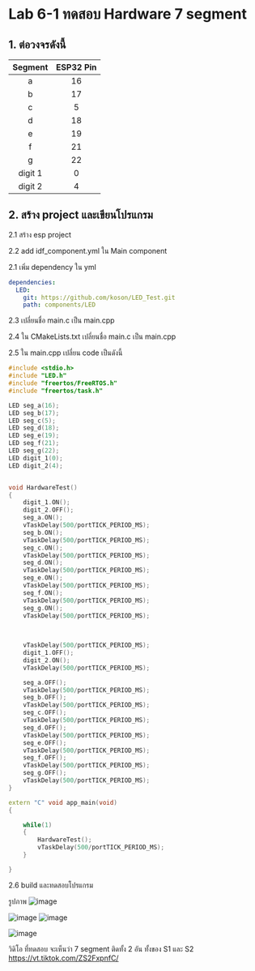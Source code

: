 # Lab 6-1 ทดสอบ  Hardware 7 segment

## 1. ต่อวงจรดังนี้

| Segment | ESP32 Pin |
|:-------:|:---------:|
|     a   | 16        |
|     b   | 17        |
|     c   | 5         |
|     d   | 18        |
|     e   | 19        |
|     f   | 21        |
|     g   | 22        |
| digit 1 | 0         |
| digit 2 | 4         |




## 2. สร้าง project และเขียนโปรแกรม 

2.1  สร้าง esp project

2.2 add idf_component.yml ใน Main component
  
   2.1 เพิ่ม dependency ใน yml

```yml
dependencies:
  LED:
    git: https://github.com/koson/LED_Test.git 
    path: components/LED
```

2.3 เปลี่ยนชื่อ main.c เป็น main.cpp

2.4 ใน CMakeLists.txt เปลี่ยนชื่อ main.c เป็น main.cpp

2.5 ใน main.cpp เปลี่ยน code เป็นดังนี้

```cpp
#include <stdio.h>
#include "LED.h"
#include "freertos/FreeRTOS.h"
#include "freertos/task.h"

LED seg_a(16);
LED seg_b(17);
LED seg_c(5);
LED seg_d(18);
LED seg_e(19);
LED seg_f(21);
LED seg_g(22);
LED digit_1(0);
LED digit_2(4);


void HardwareTest()
{
    digit_1.ON();
    digit_2.OFF();    
    seg_a.ON();
    vTaskDelay(500/portTICK_PERIOD_MS);
    seg_b.ON();
    vTaskDelay(500/portTICK_PERIOD_MS);
    seg_c.ON();
    vTaskDelay(500/portTICK_PERIOD_MS);
    seg_d.ON();
    vTaskDelay(500/portTICK_PERIOD_MS);
    seg_e.ON();
    vTaskDelay(500/portTICK_PERIOD_MS);
    seg_f.ON();
    vTaskDelay(500/portTICK_PERIOD_MS);
    seg_g.ON();
    vTaskDelay(500/portTICK_PERIOD_MS);
 
 

    vTaskDelay(500/portTICK_PERIOD_MS);
    digit_1.OFF(); 
    digit_2.ON(); 
    vTaskDelay(500/portTICK_PERIOD_MS);

    seg_a.OFF();
    vTaskDelay(500/portTICK_PERIOD_MS);
    seg_b.OFF();
    vTaskDelay(500/portTICK_PERIOD_MS);
    seg_c.OFF();
    vTaskDelay(500/portTICK_PERIOD_MS);
    seg_d.OFF();
    vTaskDelay(500/portTICK_PERIOD_MS);
    seg_e.OFF();
    vTaskDelay(500/portTICK_PERIOD_MS);
    seg_f.OFF();
    vTaskDelay(500/portTICK_PERIOD_MS);
    seg_g.OFF();
    vTaskDelay(500/portTICK_PERIOD_MS);
}

extern "C" void app_main(void)
{

    while(1)
    {
        HardwareTest();
        vTaskDelay(500/portTICK_PERIOD_MS);
    } 

}
```

2.6 build และทดสอบโปรแกรม

รูปภาพ
![image](https://github.com/user-attachments/assets/c8bf32b6-ecd9-4018-8fd3-a01f769d0738)

![image](https://github.com/user-attachments/assets/6480d251-a7d0-48c4-a469-3c444cc20db7)
![image](https://github.com/user-attachments/assets/f5581050-a23e-462f-99c6-100dfed9ca1a)

![image](https://github.com/user-attachments/assets/4c4efca9-c544-490f-80f5-b0914de4e6df)







วิดิโอ ที่ทดสอบ จะเห็นว่า  7 segment ติดทั้ง 2 อัน ทั้งของ S1 และ  S2
  https://vt.tiktok.com/ZS2FxpnfC/

















